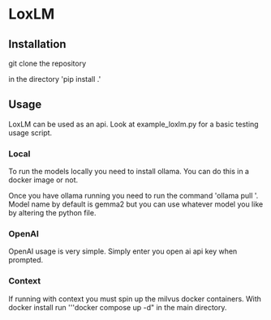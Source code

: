 # LoxLM


## Installation
git clone the repository

in the directory 'pip install .'

## Usage

LoxLM can be used as an api. Look at example_loxlm.py for a basic testing usage script.

### Local

To run the models locally you need to install ollama. You can do this in a docker image or not.

Once you have ollama running you need to run the command 'ollama pull <model-name>'. Model name  by default is gemma2
but you can use whatever model you like by altering the python file.

### OpenAI

OpenAI usage is very simple. Simply enter you open ai api key when prompted.

### Context

If running with context you must spin up the milvus docker containers. With docker install run
'''docker compose up -d" in the main directory.
